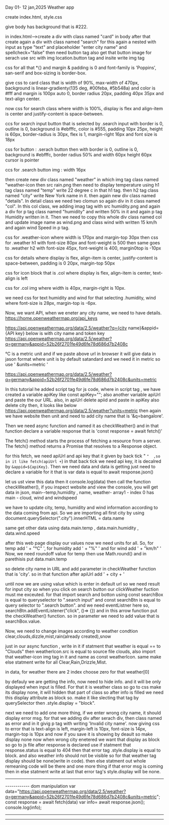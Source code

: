 Day 01- 12 jan,2025
Weather app 

create index.html, style.css

give body has background that is #222.

in index.html-->create a div with class named "card" in body after that create again a div with class named "search" for this again a nested with input as type "text" and placeholder "enter city name" and spellcheck="false" then need button tag also get that button image for serach use src with img location.button tag and insite write img tag

css for all that *{} and margin & padding is 0 and font-family is 'Poppins', san-serif and box-sizing is border-box.

give css to card class that is width of 90%, max-width of 470px, background is linear-gradienty(135 deg, #00feba, #5b548a) and color is #fff and margin is 100px auto 0, border radius 20px, padding 40px 35px and text-align center.

now css for search class where width is 100%, display is flex and align-item is center and justify-content is space-between.        

ccs for search input button that is selected by .search input with border is 0, outline is 0, background is #ebfffc, color is #555, padding 10px 25px, height is 60px, border-radius is 30px, flex is 1, margin-right 16px and font size is 18px  

css for button : .serach button then with border is 0, outline is 0, background is #ebfffc, border radius 50% and width 60px height 60px cursor is pointer

ccs for .search button img : width 16px

then create new div class named "weather" in which img tag class named "weather-icon then src rain.png then need to display temperature using h1 tag class named "temp" write 22 degree c in that h1 tag. then h2 tag class named "city" write New York name in it. then again new div class named "details". 
In detail class we need two clomun so again div in it class named "col". In this col class, we adding imag tag with src humidity.png and again a div for p tag class named "humidity" and written 50% in it and again p tag Humidity written in it. Then we need to copy this whole div class named col and update image name as wind.png and class wind with written 15 km/h and again wind Speed in p tag.

css for .weather-icon where width is 170px and margin-top 30px then css for .weather h1 with font-size 80px and font-weight is 500 then same goes to .weather h2 with font-size 45px, font-weight is 400, margin0top is -10px

css for details where display is flex, align-item is center, justify-content is space-between, padding is 0 20px, margin-top 50px

css for icon block that is .col where display is flex, align-item is center, text-align is left

css for .col img where width is 40px, margin-right is 10px.

we need css for text humidity and wind for that selecting .humidity, wind where font-size is 28px, margin-top is -6px.

Now, we want API, when we eneter any city name, we need to have details.
https://home.openweathermap.org/api_keys

https://api.openweathermap.org/data/2.5/weather?q={city name}&appid={API key}
below is with city name and token key
https://api.openweathermap.org/data/2.5/weather?q=germany&appid=52b26f2701fe49d6fe78d686d7b2408c

°C is a metric unit and if we paste above url in browser it will give data in jason format where unit is by default satandard and we need it in metric 
so use ' &units=metric '

https://api.openweathermap.org/data/2.5/weather?q=germany&appid=52b26f2701fe49d6fe78d686d7b2408c&units=metric

In this tutorial he added script tag for js code, where in script tag , we have created a variable apiKey like const apiKey=""; also another variable apiUrl and paste the our URL. also, in apiUrl delete apiid and paste in apiKey also delete city
then, it looks like below
https://api.openweathermap.org/data/2.5/weather?units=metric
then again we have website then unit and need to add city name that is '&q=bangalore'.

Then we need async function and named it as checkWeather() and in that function declare a variable response that is 'const response = await fetch()'

The fetch() method starts the process of fetching a resource from a server.
The fetch() method returns a Promise that resolves to a Response object.

for this fetch, we need apiUrl and api key that it given by back tick " `` "  ,so in it like fetch(apiUrl + ``)
in that back tick we need api key, it is decalred by `&appid=${apiKey}`. Then we need data and data is getting just need to declare a variable for it that is var data is equal to await response.json()

let us ust view this data then it console.log(data)
then call the function checkWeather(), if you inspect website and view the console, you will get data in json, main--temp,humidity , name, weather- array1 - index 0 has main - cloud, wind and windspeed

we have to update city, temp, humidity and wind information according to the data coming from api. So we are importing all first city by using document.querySelector(".city").innerHTML = data.name

same get other data using data.main.temp , data.main.humidity , data.wind.speed

after this web page display our values now we need units for all. So, for temp add ' + "°C" ', for humidity add ' + "%" ' and for wind add ' + "km/h" '
Now, we need roundoff value for temp then use Math.round() and in parethisis put data.main.temp

so delete city name in URL and add parameter in checkWeather function that is 'city'. so in that function after apiUrl add ' + city + ' 

until now we are using value which is enter in default url so we need result for input city so 
when you click on search button our clickWeather fuction must me exceuted. for that import search and botton using const searchBox is equal to queryselector to ".search input" and const searchBtn is equal to query selector to ".search button". 
and we need eventListner here so, searchBtn.addEventListener("click", ()=> {}) and in this arrow function put the checkWeather() function. so in parameter we need to add value that is searchBox.value.

Now, we need to change images according to weather condtion clear,clouds,dizzle,mist,rain(already created),snow

just in our async function , write in it if statment that weather is equal == to "Clouds" then weatherIcon.src is equal to source file clouds, also import that weather-icon img tag in it and name as const weatherIcon. same make else statment write for all Clear,Rain,Drizzle,Mist.

in data, for weather there are 2 index choose zero for that weather[0]

by defauly we are getting the info, now need to hide info. and it will be only displayed when input is filled. For that it is weather class so go to css make its display none, it will hidden that part of class so after info is filled we need this display attribute as block so. make it like slecting that tag by querySelector then .style.display = "block".

next we need to add one more thing, if we enter wrong city name, it should display error msg.
for that we adding div after serach div, then class named as error and in it givig p tag with writing 'Invalid city name'.
now giving css to error that is text-align is left, margin-left  is 10px, font-size is 14px, margin-top is 10px and now if you save it is showing by deault so make display none now when wrong city enetered we want that display as block so go to js file
after response is declared use if statment that response.status is equal to 404 then that error tag .style.display is equal to block. and also weather info should not be visible so for that weather tag display should be none(write in code). then else statment out whole remeaning code will be there and one more thing if that error msg is coming then in else statment write at last that error tag's style.display will be none.


-------------
------------ dom manipulation
var data="https://api.openweathermap.org/data/2.5/weather?q=germany&appid=52b26f2701fe49d6fe78d686d7b2408c&units=metric";
const response = await fetch(data)
var info= await response.json();
console.log(info);

--------------------------
---------------
